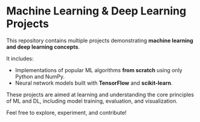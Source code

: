 # Machine Learning & Deep Learning Projects

This repository contains multiple projects demonstrating **machine learning and deep learning concepts**.  

It includes:
- Implementations of popular ML algorithms **from scratch** using only Python and NumPy.  
- Neural network models built with **TensorFlow** and **scikit-learn**.  

These projects are aimed at learning and understanding the core principles of ML and DL, including model training, evaluation, and visualization.  

Feel free to explore, experiment, and contribute!
